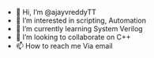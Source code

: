 - 👋 Hi, I’m @ajayvreddyTT
- 👀 I’m interested in scripting, Automation
- 🌱 I’m currently learning System Verilog
- 💞️ I’m looking to collaborate on C++
- 📫 How to reach me Via email

<!---
ajayvreddyTT/ajayvreddyTT is a ✨ special ✨ repository because its `README.md` (this file) appears on your GitHub profile.
You can click the Preview link to take a look at your changes.
--->
